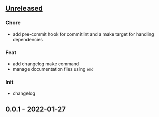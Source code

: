 <a name="unreleased"></a>
## [Unreleased]

### Chore
- add pre-commit hook for commitlint and a make target for handling dependencies

### Feat
- add changelog make command
- manage documentation files using `emd`

### Init
- changelog


<a name="0.0.1"></a>
## 0.0.1 - 2022-01-27

[Unreleased]: https://github.com/GusAntoniassi/prometheus-html-exporter/compare/0.0.1...HEAD
